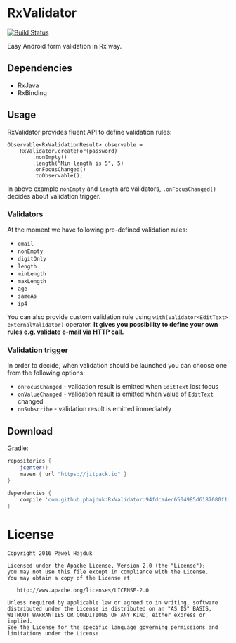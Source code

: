 # RxValidator
[![Build Status](https://travis-ci.org/phajduk/RxValidator.svg?branch=master)](https://travis-ci.org/phajduk/RxValidator)

Easy Android form validation in Rx way.

## Dependencies
- RxJava
- RxBinding

## Usage
RxValidator provides fluent API to define validation rules:
```
Observable<RxValidationResult> observable = 
    RxValidator.createFor(password)
        .nonEmpty()
        .length("Min length is 5", 5)
        .onFocusChanged()
        .toObservable();
```
In above example `nonEmpty` and `length` are validators, `.onFocusChanged()` decides about validation trigger. 

### Validators
At the moment we have following pre-defined validation rules:
- `email`
- `nonEmpty`
- `digitOnly`
- `length`
- `minLength`
- `maxLength`
- `age`
- `sameAs`
- `ip4`

You can also provide custom validation rule using `with(Validator<EditText> externalValidator)` operator. **It gives you possibility to define your own rules e.g. validate e-mail via HTTP call.**

### Validation trigger
In order to decide, when validation should be launched you can choose one from the following options: 
- `onFocusChanged` - validation result is emitted when `EditText` lost focus
- `onValueChanged` - validation result is emitted when value of `EditText` changed
- `onSubscribe` - validation result is emitted immediately

## Download
Gradle:
```groovy
repositories {
    jcenter()
    maven { url "https://jitpack.io" }
}

dependencies {
    compile 'com.github.phajduk:RxValidator:94fdca4ec6504985d6187080f1d9e9580703c082' //commit hash
}

```

# License
    Copyright 2016 Pawel Hajduk

    Licensed under the Apache License, Version 2.0 (the "License");
    you may not use this file except in compliance with the License.
    You may obtain a copy of the License at

       http://www.apache.org/licenses/LICENSE-2.0

    Unless required by applicable law or agreed to in writing, software
    distributed under the License is distributed on an "AS IS" BASIS,
    WITHOUT WARRANTIES OR CONDITIONS OF ANY KIND, either express or implied.
    See the License for the specific language governing permissions and
    limitations under the License.
